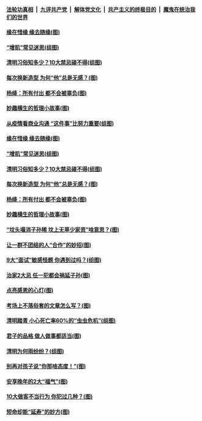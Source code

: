 

####  [法轮功真相](../../../../basic/blob/master/README.md?t=04032031) &nbsp;|&nbsp; [九评共产党](../../../../9ping.md/blob/master/README.md?t=04032031) &nbsp;|&nbsp; [解体党文化](../../../../jtdwh.md/blob/master/README.md?t=04032031)  &nbsp;|&nbsp; [共产主义的终极目的](../../../../gczydzjmd.md/blob/master/README.md?t=04032031) &nbsp;|&nbsp; [魔鬼在统治我们的世界](../../../../mgztzwmdsj.md/blob/master/README.md?t=04032031) 

#### [缘在惜缘 缘去随缘(图)](../pages/p8/967257.md?t=04032031) 

#### [“增肌”常见迷思(组图)](../pages/p8/967559.md?t=04032031) 

#### [清明习俗知多少？10大禁忌碰不得(组图)](../pages/p8/967031.md?t=04032031) 

#### [每次换新造型 为何“他”总是无感？(图)](../pages/p8/967553.md?t=04032031) 

#### [杨绛：所有付出 都不会被辜负(图)](../pages/p8/967481.md?t=04032031) 

#### [妙趣横生的哲理小故事(图)](../pages/p8/967477.md?t=04032031) 

#### [从疫情看商业沟通 “这件事”比努力重要(组图)](../pages/p8/967638.md?t=04032031) 

#### [缘在惜缘 缘去随缘(图)](../pages/p8/967257.md?t=04032031) 

#### [“增肌”常见迷思(组图)](../pages/p8/967559.md?t=04032031) 

#### [清明习俗知多少？10大禁忌碰不得(组图)](../pages/p8/967031.md?t=04032031) 

#### [每次换新造型 为何“他”总是无感？(图)](../pages/p8/967553.md?t=04032031) 

#### [杨绛：所有付出 都不会被辜负(图)](../pages/p8/967481.md?t=04032031) 

#### [妙趣横生的哲理小故事(图)](../pages/p8/967477.md?t=04032031) 

#### [“坟头塌消子孙稀 坟上无草少家资”啥意思？(图)](../pages/p8/967469.md?t=04032031) 

#### [让一群不团结的人“合作”的妙招(图)](../pages/p8/967436.md?t=04032031) 

#### [9大“面试”敏感怪题 你遇到过吗？(组图)](../pages/p8/967142.md?t=04032031) 

#### [治家2大忌 任一犯都会祸延子孙(图)](../pages/p8/967397.md?t=04032031) 

#### [点亮感恩的心灯(图)](../pages/p8/966758.md?t=04032031) 

#### [考场上不落俗套的文章怎么写？(图)](../pages/p8/967328.md?t=04032031) 

#### [清明踏青 小心死亡率60%的“虫虫危机”(组图)](../pages/p8/967181.md?t=04032031) 

#### [君子的品格 做人做事都适当(图)](../pages/p8/966740.md?t=04032031) 

#### [清明为何雨纷纷？(组图)](../pages/p8/967012.md?t=04032031) 

#### [别再对孩子说“你那啥态度！”(图)](../pages/p8/967222.md?t=04032031) 

#### [安享晚年的2大“福气”(图)](../pages/p8/967011.md?t=04032031) 

#### [10大做客不当行为 你犯过几种？(图)](../pages/p8/967139.md?t=04032031) 

#### [短命却能“延寿”的妙方(图)](../pages/p8/965789.md?t=04032031) 


